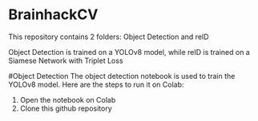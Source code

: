 # BrainhackCV
This repository contains 2 folders: Object Detection and reID

Object Detection is trained on a YOLOv8 model, while reID is trained on a Siamese Network with Triplet Loss

#Object Detection
The object detection notebook is used to train the YOLOv8 model. 
Here are the steps to run it on Colab:
1. Open the notebook on Colab
2. Clone this github repository

